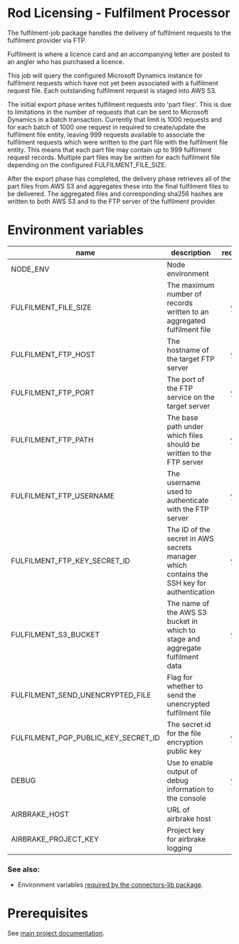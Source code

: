 # Rod Licensing - Fulfilment Processor

The fulfilment-job package handles the delivery of fulfilment requests to the fulfilment provider via FTP.

Fulfilment is where a licence card and an accompanying letter are posted to an angler who has purchased a licence.

This job will query the configured Microsoft Dynamics instance for fulfilment requests which have not yet been associated with a fulfilment request
file. Each outstanding fulfilment request is staged into AWS S3.

The initial export phase writes fulfilment requests into 'part files'. This is due to limitations in the number of requests that can be sent to
Microsoft Dynamics in a batch transaction. Currently that limit is 1000 requests and for each batch of 1000 one request in required to create/update
the fulfilment file entity, leaving 999 requests available to associate the fulfilment requests which were written to the part file with the
fulfilment file entity. This means that each part file may contain up to 999 fulfilment request records. Multiple part files may be written
for each fulfilment file depending on the configured FULFILMENT_FILE_SIZE.

After the export phase has completed, the delivery phase retrieves all of the part files from AWS S3 and aggregates these into the final fulfilment
files to be delivered. The aggregated files and corresponding sha256 hashes are written to both AWS S3 and to the FTP server of the fulfilment
provider.

# Environment variables

| name                                | description                                                                               | required | default | valid                                                                   | notes |
| ----------------------------------- | ----------------------------------------------------------------------------------------- | :------: | ------- | ----------------------------------------------------------------------- | ----- |
| NODE_ENV                            | Node environment                                                                          |    no    |         | development, test, production                                           |       |
| FULFILMENT_FILE_SIZE                | The maximum number of records written to an aggregated fulfilment file                    |   yes    |         |                                                                         |       |
| FULFILMENT_FTP_HOST                 | The hostname of the target FTP server                                                     |   yes    |         |                                                                         |       |
| FULFILMENT_FTP_PORT                 | The port of the FTP service on the target server                                          |   yes    |         |                                                                         |       |
| FULFILMENT_FTP_PATH                 | The base path under which files should be written to the FTP server                       |   yes    |         |                                                                         |       |
| FULFILMENT_FTP_USERNAME             | The username used to authenticate with the FTP server                                     |   yes    |         |                                                                         |       |
| FULFILMENT_FTP_KEY_SECRET_ID        | The ID of the secret in AWS secrets manager which contains the SSH key for authentication |   yes    |         |                                                                         |       |
| FULFILMENT_S3_BUCKET                | The name of the AWS S3 bucket in which to stage and aggregate fulfilment data             |   yes    |         |                                                                         |       |
| FULFILMENT_SEND_UNENCRYPTED_FILE    | Flag for whether to send the unencrypted fulfilment file                                  |    no    |  false  | true, false, 0, 1                                                       |       |
| FULFILMENT_PGP_PUBLIC_KEY_SECRET_ID | The secret id for the file encryption public key                                          |   yes    |         |                                                                         |       |
| DEBUG                               | Use to enable output of debug information to the console                                  |   yes    |         | fulfilment:\*, fulfilment:staging, fulfilment:transport, fulfilment:ftp |       |
| AIRBRAKE_HOST                       | URL of airbrake host                                                                      |    no    |         |                                                                         |       |
| AIRBRAKE_PROJECT_KEY                | Project key for airbrake logging                                                          |    no    |         |                                                                         |       |

### See also:

- Environment variables [required by the connectors-lib package](../connectors-lib/README.md).

# Prerequisites

See [main project documentation](../../README.md).
